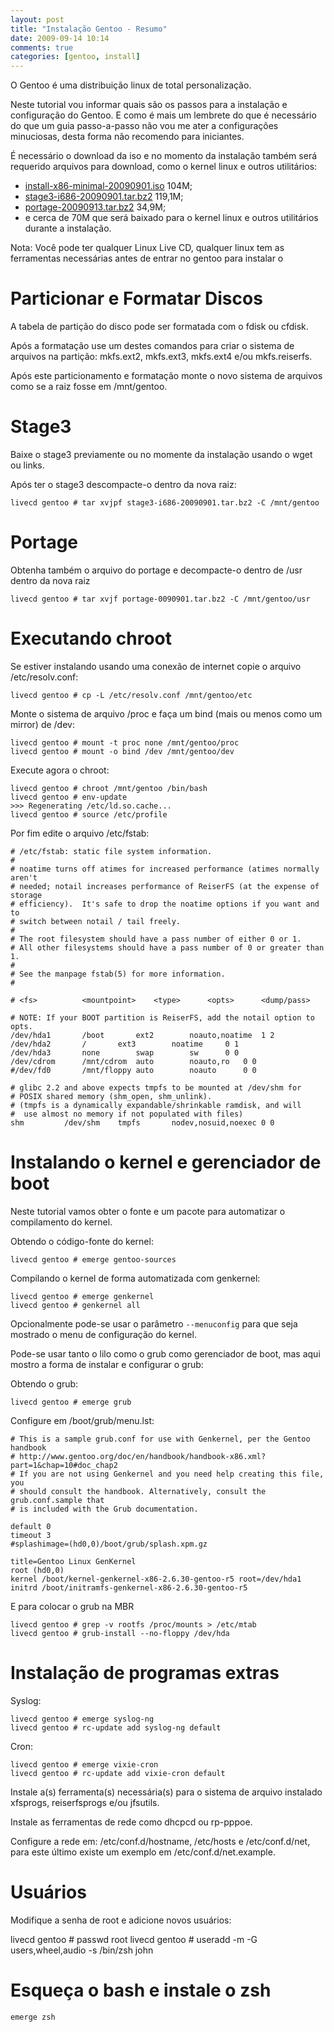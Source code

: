 ```yaml
---
layout: post
title: "Instalação Gentoo - Resumo"
date: 2009-09-14 10:14
comments: true
categories: [gentoo, install]
---
```


O Gentoo é uma distribuição linux de total personalização.

Neste tutorial vou informar quais são os passos para a instalação e configuração do Gentoo. E como é mais um lembrete do que é necessário do que um guia passo-a-passo não vou me ater a configurações minuciosas, desta forma não recomendo para iniciantes.

É necessário o download da iso e no momento da instalação também será requerido arquivos para download, como o kernel linux e outros utilitários:

* [install-x86-minimal-20090901.iso](http://www.las.ic.unicamp.br/pub/gentoo/releases/x86/current-iso/install-x86-minimal-20090901.iso) 104M;
* [stage3-i686-20090901.tar.bz2](http://www.las.ic.unicamp.br/pub/gentoo/releases/x86/current-iso/stage3-i686-20090901.tar.bz2) 119,1M;
* [portage-20090913.tar.bz2](http://www.las.ic.unicamp.br/pub/gentoo/snapshots/portage-20090913.tar.bz2) 34,9M;
* e cerca de 70M que será baixado para o kernel linux e outros utilitários durante a instalação.

Nota: Você pode ter qualquer Linux Live CD, qualquer linux tem as ferramentas necessárias antes de entrar no gentoo para instalar o

# Particionar e Formatar Discos

A tabela de partição do disco pode ser formatada com o fdisk ou cfdisk.

Após a formatação use um destes comandos para criar o sistema de arquivos na partição: mkfs.ext2, mkfs.ext3, mkfs.ext4 e/ou mkfs.reiserfs.

Após este particionamento e formatação monte o novo sistema de arquivos como se a raiz fosse em /mnt/gentoo.

# Stage3

Baixe o stage3 previamente ou no momente da instalação usando o wget ou links.

Após ter o stage3 descompacte-o dentro da nova raiz:

    livecd gentoo # tar xvjpf stage3-i686-20090901.tar.bz2 -C /mnt/gentoo

# Portage

Obtenha também o arquivo do portage e decompacte-o dentro de /usr dentro da nova raiz

    livecd gentoo # tar xvjf portage-0090901.tar.bz2 -C /mnt/gentoo/usr

# Executando chroot

Se estiver instalando usando uma conexão de internet copie o arquivo /etc/resolv.conf:

    livecd gentoo # cp -L /etc/resolv.conf /mnt/gentoo/etc

Monte o sistema de arquivo /proc e faça um bind (mais ou menos como um mirror) de /dev:

    livecd gentoo # mount -t proc none /mnt/gentoo/proc
    livecd gentoo # mount -o bind /dev /mnt/gentoo/dev

Execute agora o chroot:

    livecd gentoo # chroot /mnt/gentoo /bin/bash
    livecd gentoo # env-update
    >>> Regenerating /etc/ld.so.cache...
    livecd gentoo # source /etc/profile

Por fim edite o arquivo /etc/fstab:

    # /etc/fstab: static file system information.
    #
    # noatime turns off atimes for increased performance (atimes normally aren't 
    # needed; notail increases performance of ReiserFS (at the expense of storage 
    # efficiency).  It's safe to drop the noatime options if you want and to 
    # switch between notail / tail freely.
    #
    # The root filesystem should have a pass number of either 0 or 1.
    # All other filesystems should have a pass number of 0 or greater than 1.
    #
    # See the manpage fstab(5) for more information.
    #

    # <fs>			<mountpoint>	<type>		<opts>		<dump/pass>

    # NOTE: If your BOOT partition is ReiserFS, add the notail option to opts.
    /dev/hda1		/boot		ext2		noauto,noatime	1 2
    /dev/hda2		/		ext3		noatime		0 1
    /dev/hda3		none		swap		sw		0 0
    /dev/cdrom		/mnt/cdrom	auto		noauto,ro	0 0
    #/dev/fd0		/mnt/floppy	auto		noauto		0 0

    # glibc 2.2 and above expects tmpfs to be mounted at /dev/shm for 
    # POSIX shared memory (shm_open, shm_unlink).
    # (tmpfs is a dynamically expandable/shrinkable ramdisk, and will
    #  use almost no memory if not populated with files)
    shm			/dev/shm	tmpfs		nodev,nosuid,noexec	0 0

# Instalando o kernel e gerenciador de boot

Neste tutorial vamos obter o fonte e um pacote para automatizar o compilamento do kernel.

Obtendo o código-fonte do kernel:

    livecd gentoo # emerge gentoo-sources

Compilando o kernel de forma automatizada com genkernel:

    livecd gentoo # emerge genkernel
    livecd gentoo # genkernel all

Opcionalmente pode-se usar o parâmetro ``--menuconfig`` para que seja mostrado o menu de configuração do kernel.

Pode-se usar tanto o lilo como o grub como gerenciador de boot, mas aqui mostro a forma de instalar e configurar o grub:

Obtendo o grub:

    livecd gentoo # emerge grub

Configure em /boot/grub/menu.lst:

    # This is a sample grub.conf for use with Genkernel, per the Gentoo handbook
    # http://www.gentoo.org/doc/en/handbook/handbook-x86.xml?part=1&chap=10#doc_chap2
    # If you are not using Genkernel and you need help creating this file, you
    # should consult the handbook. Alternatively, consult the grub.conf.sample that
    # is included with the Grub documentation.

    default 0
    timeout 3
    #splashimage=(hd0,0)/boot/grub/splash.xpm.gz

    title=Gentoo Linux GenKernel
    root (hd0,0)
    kernel /boot/kernel-genkernel-x86-2.6.30-gentoo-r5 root=/dev/hda1
    initrd /boot/initramfs-genkernel-x86-2.6.30-gentoo-r5

E para colocar o grub na MBR

    livecd gentoo # grep -v rootfs /proc/mounts > /etc/mtab
    livecd gentoo # grub-install --no-floppy /dev/hda

# Instalação de programas extras

Syslog:

    livecd gentoo # emerge syslog-ng
    livecd gentoo # rc-update add syslog-ng default

Cron:

    livecd gentoo # emerge vixie-cron
    livecd gentoo # rc-update add vixie-cron default

Instale a(s) ferramenta(s) necessária(s) para o sistema de arquivo instalado xfsprogs, reiserfsprogs e/ou jfsutils.

Instale as ferramentas de rede como dhcpcd ou rp-pppoe.

Configure a rede em: /etc/conf.d/hostname, /etc/hosts e /etc/conf.d/net, para este último existe um exemplo em /etc/conf.d/net.example.

# Usuários

Modifique a senha de root e adicione novos usuários:


livecd gentoo # passwd root
livecd gentoo # useradd -m -G users,wheel,audio -s /bin/zsh john

# Esqueça o bash e instale o zsh

    emerge zsh
